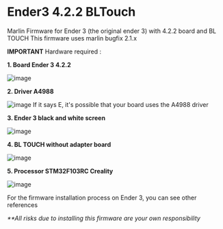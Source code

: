 # Ender3 4.2.2 BLTouch
Marlin Firmware for Ender 3 (the original ender 3) with 4.2.2 board and BL TOUCH
This firmware uses marlin bugfix 2.1.x

**IMPORTANT** Hardware required :

**1. Board Ender 3 4.2.2**

![image](https://github.com/AzuraDev27/Ender3/assets/54506459/19b049eb-8770-4aa6-a114-5a3610cc84e3)

**2. Driver A4988**

![image](https://github.com/AzuraDev27/Ender3/assets/54506459/18eee8a1-d7ac-4db8-b941-6641057bde09)
If it says E, it's possible that your board uses the A4988 driver

**3. Ender 3 black and white screen**

![image](https://github.com/AzuraDev27/Ender3/assets/54506459/9971db70-469e-432f-92c2-b1e9ff8e7ea1)

**4. BL TOUCH without adapter board**

![image](https://github.com/AzuraDev27/Ender3/assets/54506459/05ff58b7-eef7-4d68-abb3-f63596f86a3b)

**5. Processor STM32F103RC Creality**

![image](https://github.com/AzuraDev27/Ender3/assets/54506459/3bd7ebb5-a57b-41b6-8443-b322beebb4a9)

For the firmware installation process on Ender 3, you can see other references

_**All risks due to installing this firmware are your own responsibility_









